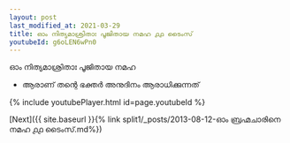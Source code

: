 ```yaml
---
layout: post
last_modified_at: 2021-03-29
title: ഓം നിത്യമാശ്രിതാഃ പൂജിതായ നമഹ ൧൧ ടൈംസ്
youtubeId: g6oLEN6wPn0
---
```

 
 
 ഓം നിത്യമാശ്രിതാഃ പൂജിതായ നമഹ 
 
 -  ആരാണ് തന്റെ ഭക്തർ അനുദിനം ആരാധിക്കുന്നത് 
 
  
 
  
 
 
 
 
 
 


{% include youtubePlayer.html id=page.youtubeId %}
 
[Next]({{ site.baseurl }}{% link  split1/_posts/2013-08-12-ഓം ബ്രഹ്മചാരിനെ നമഹ ൧൧ ടൈംസ്.md%})
 
